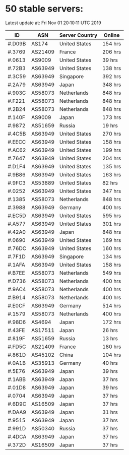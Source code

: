 # 50 stable servers:

Latest update at: Fri Nov 01 20:10:11 UTC 2019

| ID | ASN | Server Country | Online |
| -- | --- | -------------- | ------ |
| #.D09B | AS174 | United States | 154 hrs |
| #.3769 | AS21409 | France | 206 hrs |
| #.0613 | AS9009 | United States | 39 hrs |
| #.72B3 | AS63949 | United States | 138 hrs |
| #.3C59 | AS63949 | Singapore | 392 hrs |
| #.2A79 | AS63949 | Japan | 348 hrs |
| #.903C | AS58073 | Netherlands | 848 hrs |
| #.F221 | AS58073 | Netherlands | 848 hrs |
| #.2B24 | AS58073 | Netherlands | 848 hrs |
| #.140F | AS9009 | Japan | 173 hrs |
| #.9872 | AS51659 | Russia | 19 hrs |
| #.4C5B | AS63949 | United States | 270 hrs |
| #.EECC | AS63949 | United States | 158 hrs |
| #.AC62 | AS63949 | United States | 199 hrs |
| #.7647 | AS63949 | United States | 204 hrs |
| #.D1F4 | AS63949 | United States | 135 hrs |
| #.9B86 | AS63949 | United States | 163 hrs |
| #.9FC3 | AS53889 | United States | 82 hrs |
| #.0252 | AS63949 | United States | 347 hrs |
| #.1385 | AS58073 | Netherlands | 848 hrs |
| #.3988 | AS63949 | Germany | 400 hrs |
| #.EC5D | AS63949 | United States | 595 hrs |
| #.A577 | AS63949 | United States | 301 hrs |
| #.42A0 | AS63949 | Japan | 848 hrs |
| #.0690 | AS63949 | United States | 169 hrs |
| #.76DC | AS63949 | United States | 160 hrs |
| #.7F1D | AS63949 | Singapore | 134 hrs |
| #.1AFA | AS63949 | United States | 158 hrs |
| #.B7EE | AS58073 | Netherlands | 549 hrs |
| #.D736 | AS58073 | Netherlands | 400 hrs |
| #.9AC4 | AS58073 | Netherlands | 400 hrs |
| #.B914 | AS58073 | Netherlands | 400 hrs |
| #.E0CF | AS63949 | Germany | 514 hrs |
| #.1579 | AS58073 | Netherlands | 400 hrs |
| #.98D6 | AS4694 | Japan | 172 hrs |
| #.43FE | AS17511 | Japan | 26 hrs |
| #.819F | AS51659 | Russia | 13 hrs |
| #.FD5C | AS21409 | France | 180 hrs |
| #.861D | AS45102 | China | 104 hrs |
| #.0A1B | AS35913 | Germany | 40 hrs |
| #.5E76 | AS63949 | Japan | 39 hrs |
| #.1ABB | AS63949 | Japan | 37 hrs |
| #.01D8 | AS63949 | Japan | 39 hrs |
| #.0704 | AS63949 | Japan | 37 hrs |
| #.6D9C | AS16509 | Japan | 37 hrs |
| #.DAA9 | AS63949 | Japan | 31 hrs |
| #.9515 | AS63949 | Japan | 37 hrs |
| #.991D | AS50340 | Russia | 37 hrs |
| #.4DCA | AS63949 | Japan | 37 hrs |
| #.372D | AS16509 | Japan | 37 hrs |

